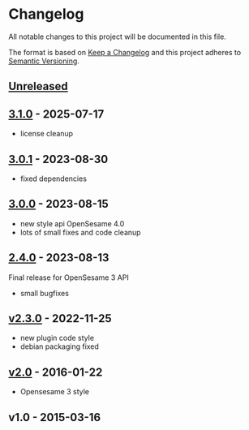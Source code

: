 # Changelog

All notable changes to this project will be documented in this file.

The format is based on [Keep a Changelog](http://keepachangelog.com/en/1.0.0/)
and this project adheres to [Semantic Versioning](http://semver.org/spec/v2.0.0.html).

## [Unreleased]


## [3.1.0] - 2025-07-17

- license cleanup

## [3.0.1] - 2023-08-30

- fixed dependencies
    
## [3.0.0] - 2023-08-15

- new style api OpenSesame 4.0
- lots of small fixes and code cleanup
    
## [2.4.0] - 2023-08-13

Final release for OpenSesame 3 API

- small bugfixes
    
## [v2.3.0] - 2022-11-25

- new plugin code style
- debian packaging fixed
    
## [v2.0] - 2016-01-22

- Opensesame 3 style


## v1.0 - 2015-03-16



[Unreleased]: https://github.com/dev-jam/opensesame-plugin-experiment_manager/compare/3.1.0...HEAD
[3.1.0]: https://github.com/dev-jam/opensesame-plugin-experiment_manager/compare/3.0.1...3.1.0
[3.0.1]: https://github.com/dev-jam/opensesame-plugin-experiment_manager/compare/3.0.0...3.0.1
[3.0.0]: https://github.com/dev-jam/opensesame-plugin-experiment_manager/compare/2.4.0...3.0.0
[2.4.0]: https://github.com/dev-jam/opensesame-plugin-experiment_manager/compare/v2.3.0...2.4.0
[v2.3.0]: https://github.com/dev-jam/opensesame-plugin-experiment_manager/compare/v2.0...v2.3.0
[v2.0]: https://github.com/dev-jam/opensesame-plugin-experiment_manager/compare/v1.0...v2.0
